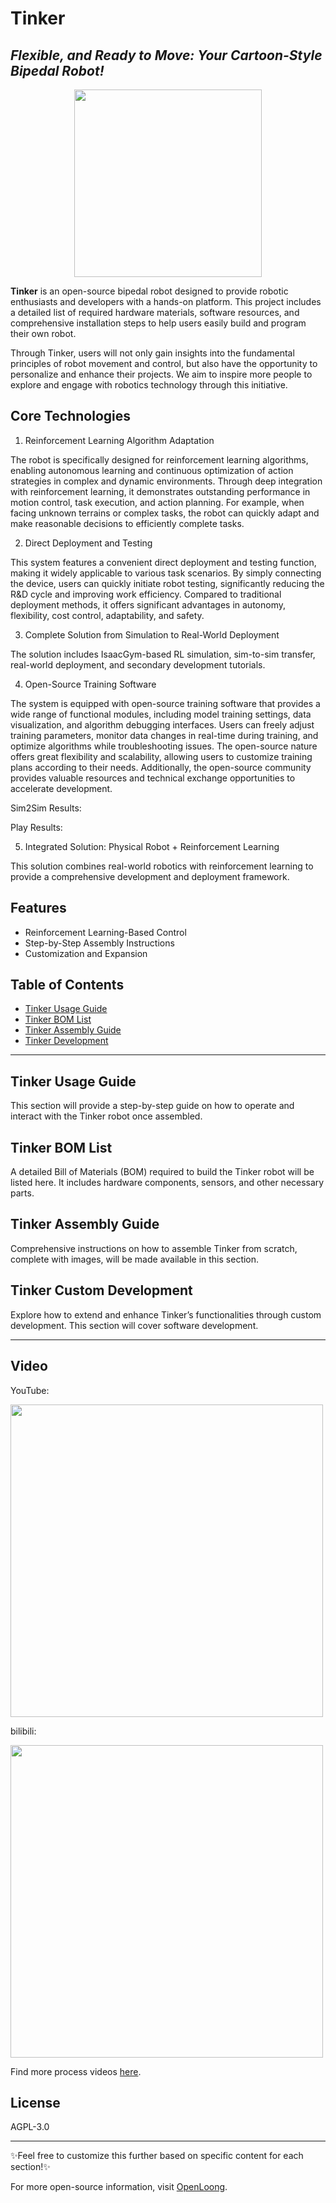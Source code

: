 # Tinker  
## _Flexible, and Ready to Move: Your Cartoon-Style Bipedal Robot!_
<div align="center">
<img src="https://github.com/Yuexuan9/Tinker/raw/main/docs/images/t01.JPG" height="300" />
</div>

**Tinker** is an open-source bipedal robot designed to provide robotic enthusiasts and developers with a hands-on platform. This project includes a detailed list of required hardware materials, software resources, and comprehensive installation steps to help users easily build and program their own robot.

Through Tinker, users will not only gain insights into the fundamental principles of robot movement and control, but also have the opportunity to personalize and enhance their projects. We aim to inspire more people to explore and engage with robotics technology through this initiative.

## Core Technologies

1. Reinforcement Learning Algorithm Adaptation

The robot is specifically designed for reinforcement learning algorithms, enabling autonomous learning and continuous optimization of action strategies in complex and dynamic environments. Through deep integration with reinforcement learning, it demonstrates outstanding performance in motion control, task execution, and action planning. For example, when facing unknown terrains or complex tasks, the robot can quickly adapt and make reasonable decisions to efficiently complete tasks.

2. Direct Deployment and Testing

This system features a convenient direct deployment and testing function, making it widely applicable to various task scenarios. By simply connecting the device, users can quickly initiate robot testing, significantly reducing the R&D cycle and improving work efficiency. Compared to traditional deployment methods, it offers significant advantages in autonomy, flexibility, cost control, adaptability, and safety.

3. Complete Solution from Simulation to Real-World Deployment

The solution includes IsaacGym-based RL simulation, sim-to-sim transfer, real-world deployment, and secondary development tutorials.


4. Open-Source Training Software

The system is equipped with open-source training software that provides a wide range of functional modules, including model training settings, data visualization, and algorithm debugging interfaces. Users can freely adjust training parameters, monitor data changes in real-time during training, and optimize algorithms while troubleshooting issues. The open-source nature offers great flexibility and scalability, allowing users to customize training plans according to their needs. Additionally, the open-source community provides valuable resources and technical exchange opportunities to accelerate development.

Sim2Sim Results:

Play Results:

5. Integrated Solution: Physical Robot + Reinforcement Learning

This solution combines real-world robotics with reinforcement learning to provide a comprehensive development and deployment framework.

## Features
- Reinforcement Learning-Based Control
- Step-by-Step Assembly Instructions
- Customization and Expansion

## Table of Contents
- [Tinker Usage Guide](https://github.com/Yuexuan9/Tinker/tree/main/guide)
- [Tinker BOM List](https://github.com/Yuexuan9/Tinker/tree/main/bom)
- [Tinker Assembly Guide](https://github.com/Yuexuan9/Tinker/tree/main/assemble)
- [Tinker Development](https://github.com/Yuexuan9/Tinker/tree/main/development)

---

## Tinker Usage Guide
This section will provide a step-by-step guide on how to operate and interact with the Tinker robot once assembled.

## Tinker BOM List
A detailed Bill of Materials (BOM) required to build the Tinker robot will be listed here. It includes hardware components, sensors, and other necessary parts.

## Tinker Assembly Guide
Comprehensive instructions on how to assemble Tinker from scratch, complete with images, will be made available in this section.

## Tinker Custom Development
Explore how to extend and enhance Tinker’s functionalities through custom development. This section will cover software development.

---

## Video

YouTube:

<a href="https://youtu.be/nC0g2TXLNzI">
  <img src="https://img.youtube.com/vi/nC0g2TXLNzI/0.jpg" width="500" />
</a>

bilibili:

<a href="https://b23.tv/GL5qTvX">
  <img src="https://github.com/Yuexuan9/Tinker/raw/main/docs/images/videos/24fp.png" width="500" />
</a>

Find more process videos [here](https://youtu.be/ASK_Aj-35oE).
## License

AGPL-3.0

---
✨Feel free to customize this further based on specific content for each section!✨

For more open-source information, visit [OpenLoong](https://www.openloong.org.cn/cn).
